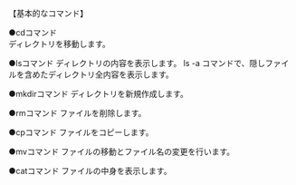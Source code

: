 【基本的なコマンド】

●cdコマンド   
ディレクトリを移動します。

●lsコマンド
ディレクトリの内容を表示します。 ls -a コマンドで、隠しファイルを含めたディレクトリ全内容を表示します。

●mkdirコマンド
ディレクトリを新規作成します。

●rmコマンド
ファイルを削除します。

●cpコマンド
ファイルをコピーします。

●mvコマンド
ファイルの移動とファイル名の変更を行います。

●catコマンド
ファイルの中身を表示します。
